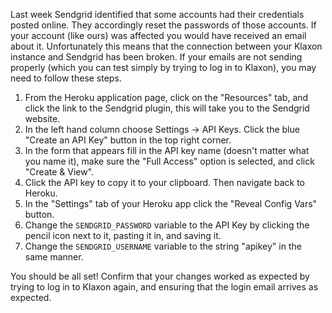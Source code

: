 Last week Sendgrid identified that some accounts had their credentials posted online. They accordingly reset the passwords of those accounts. If your account (like ours) was affected you would have received an email about it. Unfortunately this means that the connection between your Klaxon instance and Sendgrid has been broken. If your emails are not sending properly (which you can test simply by trying to log in to Klaxon), you may need to follow these steps.

1. From the Heroku application page, click on the "Resources" tab, and click the link to the Sendgrid plugin, this will take you to the Sendgrid website.
2. In the left hand column choose Settings -> API Keys. Click the blue "Create an API Key" button in the top right corner.
3. In the form that appears fill in the API key name (doesn't matter what you name it), make sure the "Full Access" option is selected, and click "Create & View".
4. Click the API key to copy it to your clipboard. Then navigate back to Heroku.
5. In the "Settings" tab of your Heroku app click the "Reveal Config Vars" button.
6. Change the `SENDGRID_PASSWORD` variable to the API Key by clicking the pencil icon next to it, pasting it in, and saving it.
7. Change the `SENDGRID_USERNAME` variable to the string "apikey" in the same manner.

You should be all set! Confirm that your changes worked as expected by trying to log in to Klaxon again, and ensuring that the login email arrives as expected.
